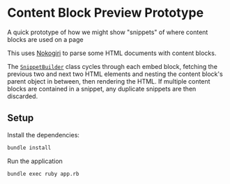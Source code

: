 # Content Block Preview Prototype

A quick prototype of how we might show "snippets" of where content blocks are used on a page

This uses [Nokogiri](https://nokogiri.org/) to parse some HTML documents with content blocks.

The [`SnippetBuilder`](./lib/snippet_builder.rb) class cycles through each embed block, fetching the
previous two and next two HTML elements and nesting the content block's parent object in between, then
rendering the HTML. If multiple content blocks are contained in a snippet, any duplicate snippets are
then discarded.

## Setup

Install the dependencies:

```bash
bundle install
```

Run the application

```bash
bundle exec ruby app.rb
```
